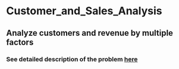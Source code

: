 # Customer_and_Sales_Analysis
## Analyze customers and revenue by multiple factors
### See detailed description of the problem [here](https://www.notion.so/buisikhoa/Customer-Sales-Analysis-84e1a1710cdb423d9fd48dcd8bfb072d)
